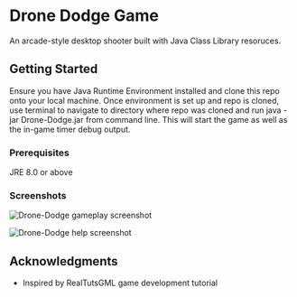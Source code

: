 # Drone Dodge Game

An arcade-style desktop shooter built with Java Class Library resoruces.

## Getting Started

Ensure you have Java Runtime Environment installed and clone this repo onto your local machine.  Once environment is set up and repo is
cloned, use terminal to navigate to directory where repo was cloned and run java -jar Drone-Dodge.jar from command line. 
This will start the game as well as the in-game timer debug output.

### Prerequisites

JRE 8.0 or above

### Screenshots

![Drone-Dodge gameplay screenshot](https://imgur.com/c44DaNk)

![Drone-Dodge help screenshot](https://imgur.com/FstXQve)

## Acknowledgments

* Inspired by RealTutsGML game development tutorial



